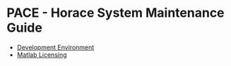 # PACE - Horace System Maintenance Guide

- [Development Environment](./02_dev-environment.md) 
- [Matlab Licensing](./03_matlab_licensing.md) 
